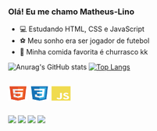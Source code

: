 ### Olá! Eu me chamo Matheus-Lino

- 💻 Estudando HTML, CSS e JavaScript
- ⚽ Meu sonho era ser jogador de futebol
- 🍖 Minha comida favorita é churrasco kk

![Anurag's GitHub stats](https://github-readme-stats.vercel.app/api?username=Matheus-Lino&show_icons=true&theme=radical)
[![Top Langs](https://github-readme-stats.vercel.app/api/top-langs/?username=Matheus-Lino&layout=compact&theme=radical)](https://github.com/Matheus-Lino/github-readme-stats)

<div style="display: inline_block"><br>
  <img align="center" alt="Rafa-HTML" height="30" width="40" src="https://raw.githubusercontent.com/devicons/devicon/master/icons/html5/html5-original.svg">
  <img align="center" alt="Rafa-CSS" height="30" width="40" src="https://raw.githubusercontent.com/devicons/devicon/master/icons/css3/css3-original.svg">
  <img align="center" alt="Rafa-Js" height="30" width="40" src="https://raw.githubusercontent.com/devicons/devicon/master/icons/javascript/javascript-plain.svg">
</div>

  ##

<div> 
  <a href="https://instagram.com/theuslinoo" target="_blank"><img src="https://img.shields.io/badge/-Instagram-%23E4405F?style=for-the-badge&logo=instagram&logoColor=white" target="_blank"></a>
 <a href="https://discord.com/channels/@me" target="_blank"><img src="https://img.shields.io/badge/Discord-7289DA?style=for-the-badge&logo=discord&logoColor=white" target="_blank"></a> 
  <a href = "mailto:matheuslinoeua@gmail.com"><img src="https://img.shields.io/badge/-Gmail-%23333?style=for-the-badge&logo=gmail&logoColor=white" target="_blank"></a>
  <a href="https://www.linkedin.com/in/matheus-lino-00ab92250/" target="_blank"><img src="https://img.shields.io/badge/-LinkedIn-%230077B5?style=for-the-badge&logo=linkedin&logoColor=white" target="_blank"></a> 
</div>
